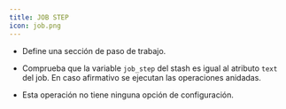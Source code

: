 ```yaml
---
title: JOB STEP
icon: job.png
---
```


* Define una sección de paso de trabajo.

* Comprueba que la variable `job_step` del stash es igual al atributo `text` del job. En caso afirmativo se ejecutan las operaciones anidadas.

* Esta operación no tiene ninguna opción de configuración.

